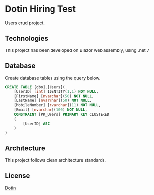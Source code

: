 # Dotin Hiring Test

Users crud project.

## Technologies

This project has been developed on Blazor web assembly, using .net 7


## Database

Create database tables using the query below.

```sql
CREATE TABLE [dbo].[Users](
    [UserID] [int] IDENTITY(1,1) NOT NULL,
    [FirstName] [nvarchar](50) NOT NULL,
    [LastName] [nvarchar](50) NOT NULL,
    [MobileNumber] [nvarchar](11) NOT NULL,
    [Email] [nvarchar](100) NOT NULL,
    CONSTRAINT [PK_Users] PRIMARY KEY CLUSTERED
    (
        [UserID] ASC
    )
)
```

## Architecture

This project follows clean architecture standards.

## License

[Dotin](https://dotin.ir/)
